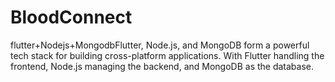 # BloodConnect
flutter+Nodejs+MongodbFlutter, Node.js, and MongoDB form a powerful tech stack for building cross-platform applications. With Flutter handling the frontend, Node.js managing the backend, and MongoDB as the database.
